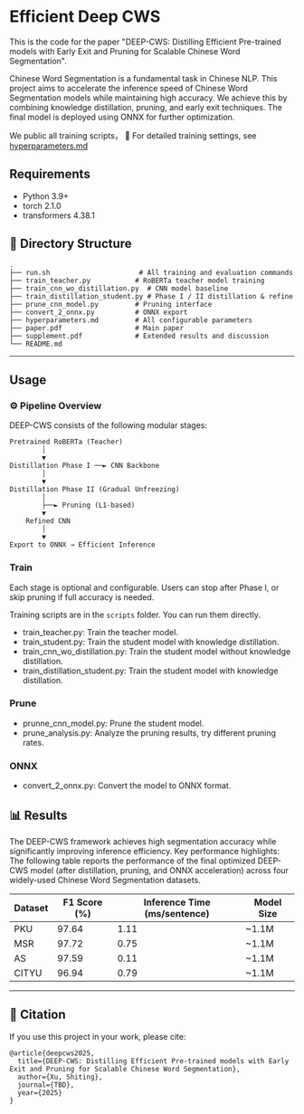 # Efficient Deep CWS 

This is the code for the paper "DEEP-CWS: Distilling Efficient Pre-trained models with Early Exit and Pruning for Scalable Chinese Word Segmentation".

Chinese Word Segmentation is a fundamental task in Chinese NLP. This project aims to accelerate the inference speed of Chinese Word Segmentation models while maintaining high accuracy. We achieve this by combining knowledge distillation, pruning, and early exit techniques. The final model is deployed using ONNX for further optimization.

We public all training scripts， 📘 For detailed training settings, see [hyperparameters.md](./hyperparameters.md)

## Requirements

- Python 3.9+
- torch 2.1.0
- transformers 4.38.1

## 📂 Directory Structure

```
.
├── run.sh                      # All training and evaluation commands
├── train_teacher.py           # RoBERTa teacher model training
├── train_cnn_wo_distillation.py  # CNN model baseline
├── train_distillation_student.py # Phase I / II distillation & refine
├── prune_cnn_model.py         # Pruning interface
├── convert_2_onnx.py          # ONNX export
├── hyperparameters.md         # All configurable parameters
├── paper.pdf                  # Main paper
├── supplement.pdf             # Extended results and discussion
└── README.md
```

---

## Usage

### ⚙️ Pipeline Overview

DEEP-CWS consists of the following modular stages:

```
Pretrained RoBERTa (Teacher)
        │
        ▼
Distillation Phase I ──► CNN Backbone
        │
        ▼
Distillation Phase II (Gradual Unfreezing)
        │
        ├──► Pruning (L1-based)
        ▼
    Refined CNN
        │
        ▼
Export to ONNX → Efficient Inference
```

### Train



Each stage is optional and configurable. Users can stop after Phase I, or skip pruning if full accuracy is needed.

Training scripts are in the `scripts` folder. You can run them directly.

- train_teacher.py: Train the teacher model.
- train_student.py: Train the student model with knowledge distillation.
- train_cnn_wo_distillation.py: Train the student model without knowledge distillation.
- train_distillation_student.py: Train the student model with knowledge distillation.

### Prune
- prunne_cnn_model.py: Prune the student model.
- prune_analysis.py: Analyze the pruning results, try different pruning rates.

### ONNX
- convert_2_onnx.py: Convert the model to ONNX format.

## 📊 Results

The DEEP-CWS framework achieves high segmentation accuracy while significantly improving inference efficiency. Key performance highlights:
The following table reports the performance of the final optimized DEEP-CWS model (after distillation, pruning, and ONNX acceleration) across four widely-used Chinese Word Segmentation datasets.

| Dataset | F1 Score (%) | Inference Time (ms/sentence) | Model Size |
|---------|--------------|-------------------------------|------------|
| PKU     | 97.64        | 1.11                          | ~1.1M      |
| MSR     | 97.72        | 0.75                          | ~1.1M      |
| AS      | 97.59        | 0.11                          | ~1.1M      |
| CITYU   | 96.94        | 0.79                         | ~1.1M      |
---


## 📘 Citation

If you use this project in your work, please cite:

```
@article{deepcws2025,
  title={DEEP-CWS: Distilling Efficient Pre-trained models with Early Exit and Pruning for Scalable Chinese Word Segmentation},
  author={Xu, Shiting},
  journal={TBD},
  year={2025}
}
```
